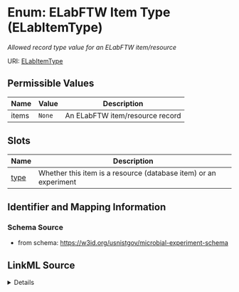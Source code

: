 # Enum: ELabFTW Item Type (ELabItemType)




_Allowed record type value for an ELabFTW item/resource_





URI: [ELabItemType](ELabItemType.md)

## Permissible Values

| Name | Value | Description |
| --- | --- | --- |
| items | `None` | An ELabFTW item/resource record |




## Slots

| Name | Description |
| ---  | --- |
| [type](type.md) | Whether this item is a resource (database item) or an experiment |






## Identifier and Mapping Information







### Schema Source


* from schema: https://w3id.org/usnistgov/microbial-experiment-schema






## LinkML Source

<details>
```yaml
name: ELabItemType
description: Allowed record type value for an ELabFTW item/resource
title: ELabFTW Item Type
from_schema: https://w3id.org/usnistgov/microbial-experiment-schema
rank: 1000
permissible_values:
  items:
    text: items
    description: An ELabFTW item/resource record

```
</details>
